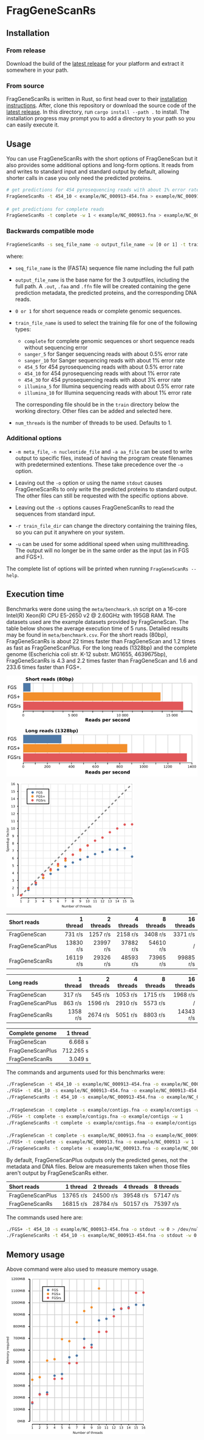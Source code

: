 # FragGeneScanRs

## Installation

### From release

Download the build of the [latest release][release] for your platform
and extract it somewhere in your path.

[release]: https://github.com/unipept/FragGeneScanRs/releases/latest

### From source

FragGeneScanRs is written in Rust, so first head over to their
[installation instructions][Rust]. After, clone this repository or
download the source code of the [latest release][release]. In this
directory, run `cargo install --path .` to install. The installation
progress may prompt you to add a directory to your path so you can
easily execute it.

[Rust]: https://www.rust-lang.org/tools/install

## Usage

You can use FragGeneScanRs with the short options of FragGeneScan but
it also provides some additional options and long-form options. It
reads from and writes to standard input and standard output by default,
allowing shorter calls in case you only need the predicted proteins.

```sh
# get predictions for 454 pyrosequencing reads with about 1% error rate
FragGeneScanRs -t 454_10 < example/NC_000913-454.fna > example/NC_000913-454.faa

# get predictions for complete reads
FragGeneScanRs -t complete -w 1 < example/NC_000913.fna > example/NC_000913.faa
```

### Backwards compatible mode

```sh
FragGeneScanRs -s seq_file_name -o output_file_name -w [0 or 1] -t train_file_name -p num_threads
```

where:

* `seq_file_name` is the (FASTA) sequence file name including the full
  path

* `output_file_name` is the base name for the 3 outputfiles, including
  the full path. A `.out`, `.faa` and `.ffn` file will be created
  containing the gene prediction metadata, the predicted proteins, and
  the corresponding DNA reads.

* `0 or 1` for short sequence reads or complete genomic sequences.

* `train_file_name` is used to select the training file for one of the following types:

  - `complete` for complete genomic sequences or short sequence reads without sequencing error
  - `sanger_5` for Sanger sequencing reads with about 0.5% error rate
  - `sanger_10` for Sanger sequencing reads with about 1% error rate
  - `454_5` for 454 pyrosequencing reads with about 0.5% error rate
  - `454_10` for 454 pyrosequencing reads with about 1% error rate
  - `454_30` for 454 pyrosequencing reads with about 3% error rate
  - `illumina_5` for Illumina sequencing reads with about 0.5% error rate
  - `illumina_10` for Illumina sequencing reads with about 1% error rate

  The corresponding file should be in the `train` directory below the
  working directory. Other files can be added and selected here.

* `num_threads` is the number of threads to be used. Defaults to 1.

### Additional options

* `-m meta_file`, `-n nucleotide_file` and `-a aa_file` can be used to
  write output to specific files, instead of having the program create
  filenames with predetermined extentions. These take precedence over
  the `-o` option.

* Leaving out the `-o` option or using the name `stdout` causes
  FragGeneScanRs to only write the predicted proteins to standard output.
  The other files can still be requested with the specific options above.

* Leaving out the `-s` options causes FragGeneScanRs to read the
  sequences from standard input.

* `-r train_file_dir` can change the directory containing the training
  files, so you can put it anywhere on your system.

* `-u` can be used for some additional speed when using multithreading. The
  output will no longer be in the same order as the input (as in FGS and
  FGS+).

The complete list of options will be printed when running
`FragGeneScanRs --help`.

## Execution time

Benchmarks were done using the `meta/benchmark.sh` script on a 16-core
Intel(R) Xeon(R) CPU E5-2650 v2 @ 2.60GHz with 195GB RAM. The datasets
used are the example datasets provided by FragGeneScan. The table
below shows the average execution time of 5 runs. Detailed results
may be found in `meta/benchmark.csv`. For the short reads (80bp),
FragGeneScanRs is about 22 times faster than FragGeneScan and 1.2
times as fast as FragGeneScanPlus. For the long reads (1328bp) and the
complete genome (Escherichia coli str. K-12 substr. MG1655, 4639675bp),
FragGeneScanRs is 4.3 and 2.2 times faster than FragGeneScan and 1.6 and
233.6 times faster than FGS+.

![single threaded absolute execution times](meta/absolute-wrapped.png)

![parallelization efficiency](meta/parallel-efficiency-wrapped.png)

| Short reads      |  1 thread | 2 threads | 4 threads | 8 threads | 16 threads |
|:-----------------|----------:|----------:|----------:|----------:|-----------:|
| FragGeneScan     | 731 r/s | 1257 r/s | 2158 r/s | 3408 r/s | 3371 r/s |
| FragGeneScanPlus | 13830 r/s | 23997 r/s | 37882 r/s | 54610 r/s | / |
| FragGeneScanRs   | 16119 r/s | 29326 r/s | 48593 r/s | 73965 r/s | 99885 r/s |

| Long reads       |  1 thread | 2 threads | 4 threads | 8 threads | 16 threads |
|:-----------------|----------:|----------:|----------:|----------:|-----------:|
| FragGeneScan     | 317 r/s | 545 r/s | 1053 r/s | 1715 r/s | 1968 r/s |
| FragGeneScanPlus | 863 r/s | 1596 r/s | 2910 r/s | 5573 r/s | / |
| FragGeneScanRs   | 1358 r/s | 2674 r/s | 5051 r/s | 8803 r/s | 14343 r/s |

| Complete genome  |  1 thread |
|:-----------------|----------:|
| FragGeneScan     | 6.668 s |
| FragGeneScanPlus | 712.265 s |
| FragGeneScanRs   | 3.049 s |


The commands and arguments used for this benchmarks were:

```sh
./FragGeneScan -t 454_10 -s example/NC_000913-454.fna -o example/NC_000913-454 -w 0
./FGS+ -t 454_10 -s example/NC_000913-454.fna -o example/NC_000913-454 -w 0
./FragGeneScanRs -t 454_10 -s example/NC_000913-454.fna -o example/NC_000913-454 -w 0

./FragGeneScan -t complete -s example/contigs.fna -o example/contigs -w 1
./FGS+ -t complete -s example/contigs.fna -o example/contigs -w 1
./FragGeneScanRs -t complete -s example/contigs.fna -o example/contigs -w 1

./FragGeneScan -t complete -s example/NC_000913.fna -o example/NC_000913 -w 1
./FGS+ -t complete -s example/NC_000913.fna -o example/NC_000913 -w 1
./FragGeneScanRs -t complete -s example/NC_000913.fna -o example/NC_000913 -w 1
```

By default, FragGeneScanPlus outputs only the predicted genes, not the
metadata and DNA files. Below are measurements taken when those files
aren't output by FragGeneScanRs either.

| Short reads      |  1 thread | 2 threads | 4 threads | 8 threads |
|:-----------------|----------:|----------:|----------:|----------:|
| FragGeneScanPlus | 13765 r/s | 24500 r/s | 39548 r/s | 57147 r/s |
| FragGeneScanRs   | 16815 r/s | 28784 r/s | 50157 r/s | 75397 r/s |

The commands used here are:

```sh
./FGS+ -t 454_10 -s example/NC_000913-454.fna -o stdout -w 0 > /dev/null
./FragGeneScanRs -t 454_10 -s example/NC_000913-454.fna -o stdout -w 0 > /dev/null
```

## Memory usage

Above command were also used to measure memory usage.

![memory usage](meta/memory-usage-wrapped.png)
